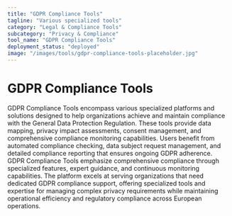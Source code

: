```yaml
---
title: "GDPR Compliance Tools"
tagline: "Various specialized tools"
category: "Legal & Compliance Tools"
subcategory: "Privacy & Compliance"
tool_name: "GDPR Compliance Tools"
deployment_status: "deployed"
image: "/images/tools/gdpr-compliance-tools-placeholder.jpg"
---
```


# GDPR Compliance Tools

GDPR Compliance Tools encompass various specialized platforms and solutions designed to help organizations achieve and maintain compliance with the General Data Protection Regulation. These tools provide data mapping, privacy impact assessments, consent management, and comprehensive compliance monitoring capabilities. Users benefit from automated compliance checking, data subject request management, and detailed compliance reporting that ensures ongoing GDPR adherence. GDPR Compliance Tools emphasize comprehensive compliance through specialized features, expert guidance, and continuous monitoring capabilities. The platform excels at serving organizations that need dedicated GDPR compliance support, offering specialized tools and expertise for managing complex privacy requirements while maintaining operational efficiency and regulatory compliance across European operations.
